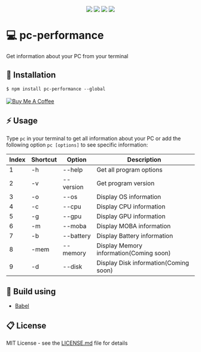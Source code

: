 <p align="center">
<a href="https://travis-ci.com/KrystianJonca/pc-performance" alt="Build Status"><img src="https://travis-ci.com/KrystianJonca/pc-performance.svg?branch=master"/></a>
<a href="https://app.fossa.io/projects/git%2Bgithub.com%2FKrystianJonca%2Fpc-performance?ref=badge_shield" alt="FOSSA Status"><img src="https://app.fossa.io/api/projects/git%2Bgithub.com%2FKrystianJonca%2Fpc-performance.svg?type=shield"/></a>
<a href="https://david-dm.org/KrystianJonca/pc-performancer" alt="Dependencies Status"><img src="https://david-dm.org/KrystianJonca/pc-performance.svg"/></a>
<a href="https://standardjs.com" alt="JavaScript Style Guide"><img src="https://img.shields.io/badge/code_style-standard-brightgreen.svg"/></a>
</p>

# 💻 pc-performance
Get information about your PC from your terminal

## 💾 Installation
`$ npm install pc-performance --global`
<br/>
<br/>
<a href="https://www.buymeacoffee.com/wionek" target="_blank"><img src="https://www.buymeacoffee.com/assets/img/custom_images/orange_img.png" alt="Buy Me A Coffee" style="height: auto !important;width: auto !important;" ></a>

## ⚡️ Usage
Type `pc` in your terminal to get all information about your PC or add the following option `pc [options]` to see specific information:

| Index | Shortcut | Option    | Description                             |
|-------|----------|-----------|-----------------------------------------|
|   1   |    -h    |   --help  |         Get all program options         |
|   2   |    -v    | --version |           Get program version           |
|   3   |    -o    |    --os   |          Display OS information         |
|   4   |    -c    |   --cpu   |         Display CPU information         |
|   5   |    -g    |   --gpu   |         Display GPU information         |
|   6   |    -m    |   --moba  |         Display MOBA information        |
|   7   |    -b    | --battery |       Display Battery information       |
|   8   |   -mem   |  --memory | Display Memory information(Coming soon) |
|   9   |    -d    |   --disk  |  Display Disk information(Coming soon)  |

## 🔧 Build using
 - [Babel](https://babeljs.io/)

## 📋 License
MIT License - see the [LICENSE.md](LICENSE) file for details